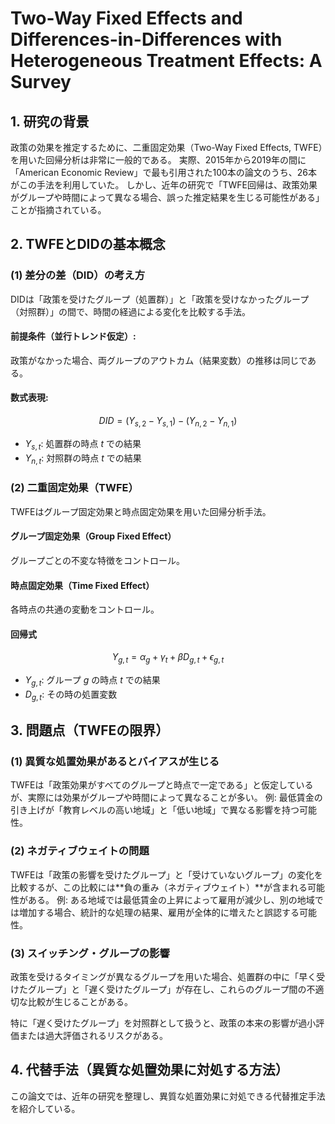 # Two-Way Fixed Effects and Differences-in-Differences with Heterogeneous Treatment Effects: A Survey

## 1. 研究の背景
政策の効果を推定するために、二重固定効果（Two-Way Fixed Effects, TWFE）を用いた回帰分析は非常に一般的である。
実際、2015年から2019年の間に「American Economic Review」で最も引用された100本の論文のうち、26本がこの手法を利用していた。
しかし、近年の研究で「TWFE回帰は、政策効果がグループや時間によって異なる場合、誤った推定結果を生じる可能性がある」ことが指摘されている。





## 2. TWFEとDIDの基本概念
### (1) 差分の差（DID）の考え方
DIDは「政策を受けたグループ（処置群）」と「政策を受けなかったグループ（対照群）」の間で、時間の経過による変化を比較する手法。

#### 前提条件（並行トレンド仮定）:
政策がなかった場合、両グループのアウトカム（結果変数）の推移は同じである。

#### 数式表現:
$$
DID = (Y_{s,2} - Y_{s,1}) - (Y_{n,2} - Y_{n,1})
$$

- $Y_{s,t}$: 処置群の時点 $t$ での結果
- $Y_{n,t}$: 対照群の時点 $t$ での結果

### (2) 二重固定効果（TWFE）
TWFEはグループ固定効果と時点固定効果を用いた回帰分析手法。

#### グループ固定効果（Group Fixed Effect）
グループごとの不変な特徴をコントロール。

#### 時点固定効果（Time Fixed Effect）
各時点の共通の変動をコントロール。

#### 回帰式
$$
Y_{g,t} = \alpha_g + \gamma_t + \beta D_{g,t} + \epsilon_{g,t}
$$

- $Y_{g,t}$: グループ $g$ の時点 $t$ での結果
- $D_{g,t}$: その時の処置変数






## 3. 問題点（TWFEの限界）
### (1) 異質な処置効果があるとバイアスが生じる
TWFEは「政策効果がすべてのグループと時点で一定である」と仮定しているが、実際には効果がグループや時間によって異なることが多い。
例: 最低賃金の引き上げが「教育レベルの高い地域」と「低い地域」で異なる影響を持つ可能性。

### (2) ネガティブウェイトの問題
TWFEは「政策の影響を受けたグループ」と「受けていないグループ」の変化を比較するが、この比較には**負の重み（ネガティブウェイト）**が含まれる可能性がある。
例: ある地域では最低賃金の上昇によって雇用が減少し、別の地域では増加する場合、統計的な処理の結果、雇用が全体的に増えたと誤認する可能性。

### (3) スイッチング・グループの影響
政策を受けるタイミングが異なるグループを用いた場合、処置群の中に「早く受けたグループ」と「遅く受けたグループ」が存在し、これらのグループ間の不適切な比較が生じることがある。

特に「遅く受けたグループ」を対照群として扱うと、政策の本来の影響が過小評価または過大評価されるリスクがある。








## 4. 代替手法（異質な処置効果に対処する方法）
この論文では、近年の研究を整理し、異質な処置効果に対処できる代替推定手法を紹介している。

